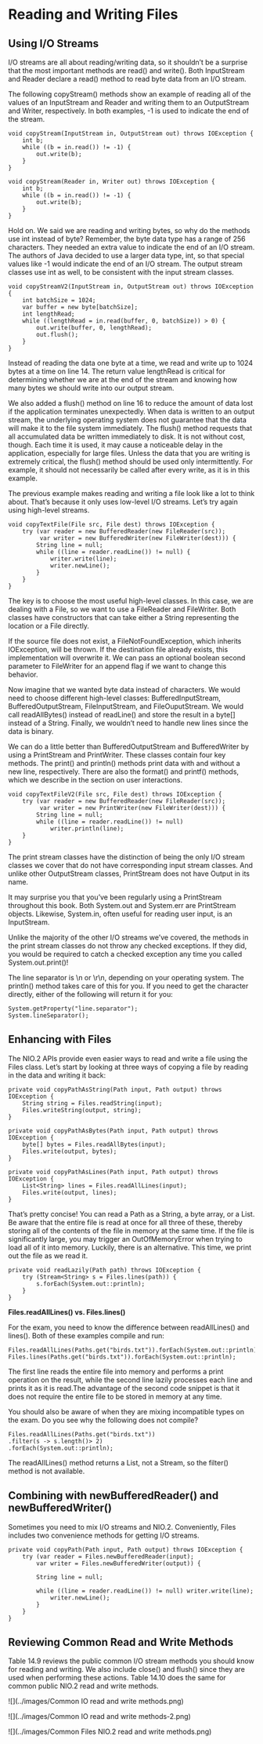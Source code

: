 # Reading and Writing Files

## Using I/O Streams

I/O streams are all about reading/writing data, so it shouldn’t be a surprise that the most important methods are read()
and write(). Both InputStream and Reader declare a read() method to read byte data from an I/O stream.

The following copyStream() methods show an example of reading all of the values of an InputStream and Reader and writing
them to an OutputStream and Writer, respectively. In both examples, -1 is used to indicate the end of the stream.

    void copyStream(InputStream in, OutputStream out) throws IOException {
        int b;
        while ((b = in.read()) != -1) {
            out.write(b);
        }
    }

    void copyStream(Reader in, Writer out) throws IOException {
        int b;
        while ((b = in.read()) != -1) {
            out.write(b);
        }
    }

Hold on. We said we are reading and writing bytes, so why do the methods use int instead of byte? Remember, the byte
data type has a range of 256 characters. They needed an extra value to indicate the end of an I/O stream. The authors of
Java decided to use a larger data type, int, so that special values like -1 would indicate the end of an I/O stream. The
output stream classes use int as well, to be consistent with the input stream classes.

    void copyStreamV2(InputStream in, OutputStream out) throws IOException {
        int batchSize = 1024;
        var buffer = new byte[batchSize];
        int lengthRead;
        while ((lengthRead = in.read(buffer, 0, batchSize)) > 0) {
            out.write(buffer, 0, lengthRead);
            out.flush();
        }
    }

Instead of reading the data one byte at a time, we read and write up to 1024 bytes at a time on line 14. The return
value lengthRead is critical for determining whether we are at the end of the stream and knowing how many bytes we
should write into our output stream.

We also added a flush() method on line 16 to reduce the amount of data lost if the application terminates unexpectedly.
When data is written to an output stream, the underlying operating system does not guarantee that the data will make
it to the file system immediately. The flush() method requests that all accumulated data be written immediately to
disk. It is not without cost, though. Each time it is used, it may cause a noticeable delay in the application,
especially for large files. Unless the data that you are writing is extremely critical, the flush() method should be
used only intermittently. For example, it should not necessarily be called after every write, as it is in this example.

The previous example makes reading and writing a file look like a lot to think about. That’s because it only uses
low-level I/O streams. Let’s try again using high-level streams.

    void copyTextFile(File src, File dest) throws IOException {
        try (var reader = new BufferedReader(new FileReader(src));
             var writer = new BufferedWriter(new FileWriter(dest))) {
            String line = null;
            while ((line = reader.readLine()) != null) {
                writer.write(line);
                writer.newLine();
            }
        }
    }

The key is to choose the most useful high-level classes. In this case, we are dealing with a File, so we want to use a
FileReader and FileWriter. Both classes have constructors that can take either a String representing the location or a
File directly.

If the source file does not exist, a FileNotFoundException, which inherits IOException, will be thrown. If the
destination file already exists, this implementation will overwrite it. We can pass an optional boolean second parameter
to FileWriter for an append flag if we want to change this behavior.

Now imagine that we wanted byte data instead of characters. We would need to choose different high-level classes:
BufferedInputStream, BufferedOutputStream, FileInputStream, and FileOuputStream. We would call readAllBytes() instead of
readLine() and store the result in a byte[] instead of a String. Finally, we wouldn’t need to handle new lines since the
data is binary.

We can do a little better than BufferedOutputStream and BufferedWriter by using a PrintStream and PrintWriter. These
classes contain four key methods. The print() and println() methods print data with and without a new line,
respectively. There are also the format() and printf() methods, which we describe in the section on user interactions.

    void copyTextFileV2(File src, File dest) throws IOException {
        try (var reader = new BufferedReader(new FileReader(src));
             var writer = new PrintWriter(new FileWriter(dest))) {
            String line = null;
            while ((line = reader.readLine()) != null)
                writer.println(line);
        }
    }

The print stream classes have the distinction of being the only I/O stream classes we cover that do not have
corresponding input stream classes. And unlike other OutputStream classes, PrintStream does not have Output in its name.

It may surprise you that you’ve been regularly using a PrintStream throughout this book. Both System.out and System.err
are PrintStream objects. Likewise, System.in, often useful for reading user input, is an InputStream.

Unlike the majority of the other I/O streams we’ve covered, the methods in the print stream classes do not throw any
checked exceptions. If they did, you would be required to catch a checked exception any time you called
System.out.print()!

The line separator is \n or \r\n, depending on your operating system. The println() method takes care of this for you.
If you need to get the character directly, either of the following will return it for you:

    System.getProperty("line.separator"); 
    System.lineSeparator();

## Enhancing with Files

The NIO.2 APIs provide even easier ways to read and write a file using the Files class. Let’s
start by looking at three ways of copying a file by reading in the data and writing it back:

    private void copyPathAsString(Path input, Path output) throws IOException {
        String string = Files.readString(input);
        Files.writeString(output, string);
    }

    private void copyPathAsBytes(Path input, Path output) throws IOException {
        byte[] bytes = Files.readAllBytes(input);
        Files.write(output, bytes);
    }

    private void copyPathAsLines(Path input, Path output) throws IOException {
        List<String> lines = Files.readAllLines(input);
        Files.write(output, lines);
    }

That’s pretty concise! You can read a Path as a String, a byte array, or a List. Be aware that the entire file is read
at once for all three of these, thereby storing all of the contents of the file in memory at the same time. If the
file is significantly large, you may trigger an OutOfMemoryError when trying to load all of it into memory. Luckily,
there is an alternative. This time, we print out the file as we read it.

    private void readLazily(Path path) throws IOException {
        try (Stream<String> s = Files.lines(path)) {
            s.forEach(System.out::println);
        }
    }

**Files.readAllLines() vs. Files.lines()**

For the exam, you need to know the difference between readAllLines() and lines(). Both of these examples compile and
run:

    Files.readAllLines(Paths.get("birds.txt")).forEach(System.out::println); 
    Files.lines(Paths.get("birds.txt")).forEach(System.out::println);

The first line reads the entire file into memory and performs a print operation on the result, while the second line
lazily processes each line and prints it as it is read.The advantage of the second code snippet is that it does not
require the entire file to be stored in memory at any time.

You should also be aware of when they are mixing incompatible types on the exam. Do you see why the following does not
compile?

    Files.readAllLines(Paths.get("birds.txt")) 
    .filter(s -> s.length()> 2)
    .forEach(System.out::println);

The readAllLines() method returns a List, not a Stream, so the filter() method is not available.

## Combining with newBufferedReader() and newBufferedWriter()

Sometimes you need to mix I/O streams and NIO.2. Conveniently, Files includes two convenience methods for getting I/O
streams.

    private void copyPath(Path input, Path output) throws IOException { 
        try (var reader = Files.newBufferedReader(input);
            var writer = Files.newBufferedWriter(output)) {

            String line = null;
    
            while ((line = reader.readLine()) != null) writer.write(line);
                writer.newLine();
            }
        } 
    }

## Reviewing Common Read and Write Methods

Table 14.9 reviews the public common I/O stream methods you should know for reading and writing. We also include close()
and flush() since they are used when performing these actions. Table 14.10 does the same for common public NIO.2 read
and write methods.

![](../images/Common IO read and write methods.png)

![](../images/Common IO read and write methods-2.png)

![](../images/Common Files NIO.2 read and write methods.png)
